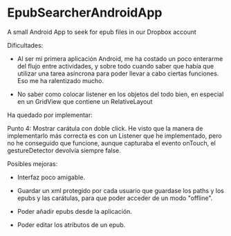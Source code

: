 EpubSearcherAndroidApp
======================

A small Android App to seek for epub files in our Dropbox account

Dificultades:

* Al ser mi primera aplicación Android, me ha costado un poco enterarme del flujo entre actividades, y sobre todo cuando saber
  que había que utilizar una tarea asíncrona para poder llevar a cabo ciertas funciones. Eso me ha ralentizado mucho.
  
* No saber como colocar listener en los objetos del todo bien, en especial en un GridView que contiene un RelativeLayout

Ha quedado por implementar:

Punto 4: Mostrar carátula con doble click. He visto que la manera de implementarlo más correcta es con un Listener que he implementado,
pero no he conseguido que funcione, aunque capturaba el evento onTouch, el gestureDetector devolvía siempre false.

Posibles mejoras:

* Interfaz poco amigable.

* Guardar un xml protegido por cada usuario que guardase los paths y los epubs y las carátulas, para que poder acceder de un modo
  "offline".

* Poder añadir epubs desde la aplicación.

* Poder editar los atributos de un epub.

